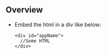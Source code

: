 ## Overview
* Embed the html in a div like below:
  ```
  <div id="appName">
    //Some HTML
  </div>
  ```
